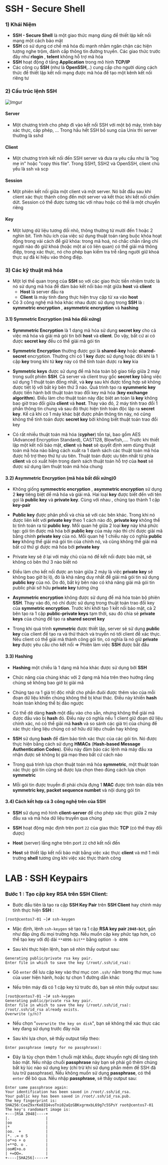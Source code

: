 # SSH - Secure Shell
### 1) Khái Niệm
 * **SSH - Secure Shell** là một giao thức mạng dùng để thiết lập kết nối mạng một cách bảo mật
 * **SSH** có sử dụng cơ chế mã hóa đủ mạnh nhằm ngăn chặn các hiện tượng nghe trộm, đánh cắp thông tin đường truyền. Các giao thức trước đây như **rlogin** , **telent** không hỗ trợ mã hóa
 * **SSH** hoạt động ở tầng **Application** trong mô hình **TCP/IP**
 * Các công cụ **SSH** (như là **OpenSSH**,..) cung cấp cho người dùng cách thức để thiết lập kết nối mạng được mã hóa để tạo một kênh kết nối riêng tư

### 2) Cấu trúc lệnh SSH

![Imgur](https://i.imgur.com/yWcmVvj.png)

#### Server
 * Một chương trình cho phép đi vào kết nối SSH với một bộ máy, trình bày xác thực, cấp phép, ... Trong hầu hết SSH bổ sung của Unix thì server thường là sshd

#### Client
 * Một chương trình kết nối đến SSH server và đưa ra yêu cầu như là "log me in" hoặc "copy this file". Trong SSH1, SSH2 và OpenSSH, client chủ yếu là ssh và scp

#### Session
 * Một phiên kết nối giữa một client và một server. Nó bắt đầu sau khi client xác thực thành công đến một server và kết thúc khi kết nối chấm dứt. Session có thể được tương tác với nhau hoặc có thể là một chuyển riêng

#### Key
 * Một lượng dữ liệu tương đối nhỏ, thông thường từ mười đến 1 hoặc 2 nghìn bit. Tính hữu ích của việc sử dụng thuật toán ràng buộc khóa hoạt động trong vài cách để giữ khóa: trong mã hoá, nó chắc chắn rằng chỉ người nào đó giữ khoá (hoặc một ai có liên quan) có thể giải mã thông điệp, trong xác thực, nó cho phép bạn kiểm tra trễ rằng người giữ khoá thực sự đã kí hiệu vào thông điệp.

### 3) Các kỹ thuật mã hóa
 * Một lợi thế quan trọng của **SSH** so với các giao thức tiền nhiệm trước là nó sử dụng mã hóa để đảm bảo kết nối bảo mật giữa **host** và **client**
   * **Host** là server đầu ra
   * **Client** là máy tính đang thực hiện truy cập từ xa vào **host**
 * Có 3 công nghệ mã hóa khác nhau được sử dụng trong **SSH** là : **symmetric encryption** , **asymmetric encryption** và **hashing**

#### 3.1) Symmetric Encryption (mã hóa đối xứng)
 * **Synmmetric Encryption** là 1 dạng mã hóa sử dụng **secret key** cho cả việc mã hóa và giải mã gói tin bởi **host** và **client**. Do vậy, bất cứ ai có được **secret key** đều có thể giải mã gói tin

 * **Symmetric Encryption** thường được gọi là **shared-key** hoặc **shared-secret** encryption. Thường chỉ có 1 **key** được sử dụng hoặc đôi khi là 1 cặp **key** trong khi từ **key** này có thể tính toán được ra **key** kia

 * **Symmetric keys** được sử dụng để mã hóa toàn bộ giao tiếp giữa 2 máy trong suốt phiên **SSH**. Cả server và client truy gốc **secret key** bằng việc sử dụng 1 thuật toán đồng nhất, và **key** sau khi được tổng hợp sẽ không được tiết lộ với bất kỳ bên thứ 3 nào. Quá trình tạo ra **syummeric key** được tiến hành bởi thuật toán trao đổi key mã hóa (**key exchange algorithm**). Điều làm cho thuật toán này đặc biệt an toàn là **key** không bao giờ trao đổi giữa **client** và **host**. Thay vào đó, 2 máy tính trao đổi 1 phần thông tin chung và sau đó thực hiện tính toán độc lập ra **secret key**. Kể cả khi có 1 máy khác bặt được phần thông tin này, nó cũng không thể tính toán được **secret key** bởi không biết thuật toán trao đổi key

 * Có rất nhiều thuật toán mã hóa (**cypher**) tồn tại, bao gồm AES (Advanced Encryption Standard), CAST128, Blowfish,.... Trước khi thiết lập một kết nối bảo mật, **client** và **host** sẽ quyết định xem dùng thuật toán mã hóa nào bằng cách xuất ra 1 danh sách các thuật toán mã hóa được hỗ trợ theo thứ tự ưu tiên. Thuật toán được ưu tiên nhất từ phía **client** và có xuất hiện trong danh sách thuật toán hỗ trợ của **host** sẽ được sử dụng làm thuật toán mã hóa chung

#### 3.2) Asymmetric Encryption (mã hóa bất đối xứng)0
 * Không giống **symmectric encryption** , **asymmetric encryption** sử dụng 2 **key** tiêng biệt dể mã hóa và giải mã. Hai loại **key** được biết đến với tên gọi là **public key** và **private key**. Cùng với nhau , chúng tạo thành 1 cặp **key-pair**

 * **Public key** được phân phối và chia sẻ với các bên khác. Trong khi nó được liên kết với **private key** theo 1 cách nào đó, **private key** không thể bị tính toán ra từ **public key**. Mối quan hệ giữa 2 loại **key** này khá phức tạp: gói tin được mã hóa bởi **public key** của máy nào thì chỉ được giải mã bằng chính **private key** của nó. Mỗi quan hệ 1 chiều này có nghĩa **public key** không thể giải mã gói tin của chính nó, và cũng không thể giải mã bất cứ thứ gì được mã hóa bởi **private key**

 * Private key sẽ ở lại với máy chủ của nó để kết nối được bảo mật, sẽ không có bên thứ 3 nào biết nó

 * Điều làm cho kết nối được an toàn giữa 2 máy là việc **private key** sẽ không bao giờ bị lộ, đó là khả năng duy nhất để giải mã gói tin sử dụng **public key** của nó. Do đó, bất kỳ bên nào có khả năng giải mã gói tin public phải sở hữu **private key** tương ứng

 * **Asymmetric encryption** không được sử dụng để mã hóa toàn bộ phiên **SSH**. Thay vào đó, nó chỉ được sử dụng trong thuật toán trao đổi key của **symmetric encryption**. Trước khi khởi tạo 1 kết nối bảo mật, cả 2 bên tạo ra 1 cặp **public-private keys** tạm thời, sau đó chia sẻ **private keys** của chúng để tạo ra **shared secret key**

 * Trong khi quá trình **symmetric** được thiết lập, server sẽ sử dụng **public key** của client để tạo ra và thử thách và truyền nó tới client để xác thực. Nếu client có thể giải mã thành công gói tin, có nghĩa là nó giữ **private key** được yêu cầu cho kết nối   => Phiên làm việc **SSH** được bắt đầu

#### 3.3) Hashing
 * **Hashing** một chiều là 1 dạng mã hóa khác được sử dụng bởi **SSH**

 * Chức năng của chúng khác với 2 dạng mã hóa trên theo hướng rằng chúng sẽ không bao giờ bị giải mã

 * Chúng tạo ra 1 giá trị độc nhất cho phần đuôi được thêm vào của mỗi đoạn dữ liệu khiến chúng không thể bị khai thác. Điều này khiến **hash** hoàn toàn không thể bị đảo ngược

 * Có thể dẽ dàng **hash** một đầu vào cho sẵn, nhưng không thể giải mã được đầu vào bị **hash** đó. Điều này có nghĩa nếu 1 client giữ đoạn dữ liệu chính xác, nó có thể giải mã **hash** và so sánh các giá trị của chúng để xác thực rằng liệu chúng có sở hữu dữ liệu chuẩn hay không

 * **SSH** sử dụng **bash** để đảm bảo tính xác thực của các gói tin. Nó được thực hiện bằng cách sử dụng **HMACs** (**Hash-based Message Authentication Codes**). Điều này đảm bảo các lệnh mà máy đầu xa nhận được sẽ không bị giả mạo theo bất cứ cách nào

 * Trong quá trình lựa chọn thuật toán mã hóa **symmetric**, một thuật toán xác thực gói tin cũng sẽ được lựa chọn theo đúng cách lựa chọn **symmetric** 

 * Mỗi gói tin được truyền đi phải chứa đựng 1 **MAC** được tính toán dữa trên **symmetric key, packet sequence numbet** và nội dung gói tin

#### 3.4) Cách kết hợp cả 3 công nghệ trên của SSH
 * **SSH** sử dụng mô hình **client-server** để cho phép xác thực giữa 2 máy đầu xa và mã hóa dữ liệu truyền qua chúng

 * **SSH** hoạt động mặc định trên port `22` của giao thức **TCP** (có thể thay đổi được)

 * **Host** (server) lắng nghe trên port `22` chờ kết nối đến

 * **Host** sẽ thiết lập kết nối bảo mật bằng việc xác thực **client** và mở 1 môi trường **shell** tương ứng khi việc xác thực thành công


# LAB : SSH Keypairs

### Bước 1 : Tạo cặp key RSA trên SSH Client:
 * Bước đầu tiên là tạo ra cặp **SSH Key Pair** trên **SSH Client** hay chính máy tính thực hiện **SSH** :

```
[root@centos7-01 ~]# ssh-keygen
```

 * Mặc định, lệnh `ssh-keygen` sẽ tạo ra 1 cặp **RSA key pair `2048-bit`**, gần như đáp ứng đủ mọi trường hợp. Nếu muốn cặp key phức tạp hơn, có thể tạo key với độ dài `**4096-bit**` bằng option `-b 4096`

 * Sau khi thực hiện lệnh, bạn sẽ nhìn thấy output sau:

 ```
 Generating public/private rsa key pair.
Enter file in which to save the key (/root/.ssh/id_rsa):
 ```

 * Gõ `enter` để lưu cặp key vào thư mục con `.ssh/` nằm trong thư mục `home` của user hiện hành, hoặc tự chọn 1 đường dẫn khác

 * Nếu trên máy đã có 1 cặp key từ trước đó, bạn sẽ nhìn thấy output sau:

 ```
 [root@centos7-01 ~]# ssh-keygen
Generating public/private rsa key pair.
Enter file in which to save the key (/root/.ssh/id_rsa):
/root/.ssh/id_rsa already exists.
Overwrite (y/n)?
 ```

 * Nếu chọn "`overwrite the key on disk`", bạn sẽ không thể xác thực các key đang sử dụng trước đây nữa

 * Sau khi lựa chọn, sẽ thấy output tiếp theo:

 ```
 Enter passphrase (empty for no passphrase):
 ```

 * Đây là tùy chọn thêm 1 chuỗi mật khẩu, được khuyến nghị để tăng tính bảo mật. Nếu nhập chuổi **passphrase** này bạn sẽ phải gõ thêm chúng bất kỳ lúc nào sử dụng key (chỉ trừ khi sử dụng phần mềm để SSH đã lưu trữ passphrase). Nếu không muốn sử dụng **passphrase**, có thể `enter` để bỏ qua. Nếu nhập **passphrase**, sẽ thấy output sau:

 ```
 Enter same passphrase again:
Your identification has been saved in /root/.ssh/id_rsa.
Your public key has been saved in /root/.ssh/id_rsa.pub.
The key fingerprint is:
SHA256:CoeZ9xrKe8IQ4voTni02aQzGBKxgrmxbL69g7c5SPsY root@centos7-01
The key's randomart image is:
+---[RSA 2048]----+
|.                |
|oo               |
|*                |
|oo.  +           |
|*. .= o S        |
|o*+o + o         |
|+**O. o .        |
|oo#E+o.o         |
| +=OO=.          |
+----[SHA256]-----+
 ```
 